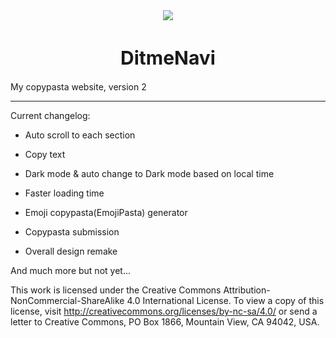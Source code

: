 <div align="center">
    <img src="https://ditmenavi.xyz/30-43-256.png" align="center"></img>
</div>

<div>
  <h1 align="center" style="font-size: 30px;">DitmeNavi</h1>
</div>

My copypasta website, version 2

---

Current changelog:

- Auto scroll to each section

- Copy text

- Dark mode & auto change to Dark mode based on local time

- Faster loading time

- Emoji copypasta(EmojiPasta) generator

- Copypasta submission

- Overall design remake



And much more but not yet...



This work is licensed under the Creative Commons Attribution-NonCommercial-ShareAlike 4.0 International License. To view a copy of this license, visit http://creativecommons.org/licenses/by-nc-sa/4.0/ or send a letter to Creative Commons, PO Box 1866, Mountain View, CA 94042, USA.




